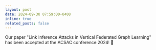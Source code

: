 ```yaml
---
layout: post
date: 2024-09-30 07:59:00-0400
inline: true
related_posts: false
---
```


Our paper "Link Inference Attacks in Vertical Federated Graph Learning" has been accepted at the ACSAC conference 2024! 🎉
